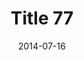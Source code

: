 ---
layout: posts
title: "Title 77"
img: "https://image.tmdb.org/t/p/w185/kPRb1mbVHGop0egQ7153y0lhzGL.jpg"
date: 2014-07-16
genre: "Comedy"
categories: Movies
tags: bollywood, shah ruch khan
published: true 
---